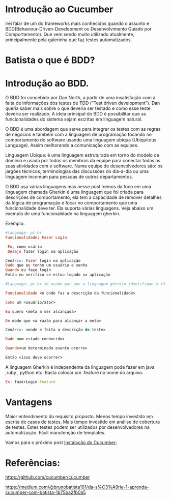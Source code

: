 # Introdução ao Cucumber

Irei falar de um do frameworks mais conhecidos quando o assunto e BDD(Behaviour-Driven-Development ou Desenvolvimento Guiado por Comportamento). Que vem sendo muito utilizado atualmente, principalmente pela galerinha que faz testes automatizados.

# Batista o que é BDD?


# Introdução ao BDD.

O BDD foi concebido por Dan North, a partir de uma insatisfação com a falta de informações dos testes de TDD (“Test driven development”). Dan queria saber mais sobre o que deveria ser testado e como esse teste deveria ser realizado. A ideia principal do BDD é possibilitar que as funcionalidades do sistema sejam escritas em linguagem natural.

O BDD é uma abordagem que serve para integrar os testes com as regras de negócios e também com a linguagem de programação focando no comportamento do software usando uma linguagem ubíqua (Ubiquitous Language). Assim melhorando a comunicação com as equipes.

Linguagem Ubíqua: é uma linguagem estruturada em torno do modelo de domínio e usada por todos os membros da equipe para conectar todas as suas atividades com o software. Numa equipe de desenvolvedores são: os jargões técnicos, terminologias das discussões do dia-a-dia ou uma linguagem incomum para pessoas de outros departamentos.

O BDD usa várias linguagens mas nesse post iremos da foco em uma linguagem chamada Gherkin é uma linguagem que foi criada para descrições de comportamento, ela tem a capacidade de remover detalhes da lógica de programação e focar no comportamento que uma funcionalidade deve ter. Ela suporta várias linguagens. Veja abaixo um exemplo de uma funcionalidade na linguagem gherkin.

Exemplo:

```ruby
#language: pt-br
Funcionalidade: Fazer Login

 Eu, como usário
 Desejo fazer login na aplicação

Cenário: Fazer login na aplicação
Dado que eu tenho um usuário e senha
Quando eu faço login
Então eu verifico se estou logado na aplicação
```

```ruby
#Language: pt-br <é usado par que a linguagem gherkin identifique o idioma português >

Funcionalidade <é onde faz a descrição da funcionalidade>

Como um <usuário/ator>

Eu quero <meta a ser alcançada>

De modo que <a razão para alcançar a meta>

Cenário: <onde e feita a descrição do teste>

Dado <um estado conhecido>

Quando<um determinado evento ocorre>

Então <isso deve ocorrer>
```

A linguagem Gherkin é independente da linguagem pode fazer em java ,ruby , python etc. Basta colocar um .feature no nome do arquivo.

```ruby
Ex: fazerLogin.feature
```

# Vantagens

Maior entendimento do requisito proposto.
Menos tempo investido em escrita de casos de testes.
Mais tempo investido em análise de cobertura de testes.
Estes testes podem ser utilizados por desenvolvedores na automatização.
Fácil manutenção de templates.

Vamos para o próximo post [Instalação do Cucumber](https://github.com/brunobatista25/best_archer/blob/master/tests/Cucumber/02-instalacao_cucumber.md);

# Referências:
	
https://github.com/cucumber/cucumber

https://medium.com/@brunobatista101/da-s%C3%A9rie-1-aprenda-cucumber-com-batista-1b75ba2fb0a5